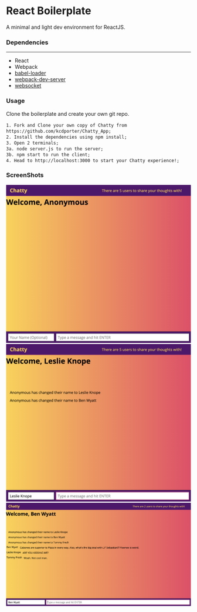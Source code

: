 React Boilerplate
=====================

A minimal and light dev environment for ReactJS.

### Dependencies
--------------------------
* React
* Webpack
* [babel-loader](https://github.com/babel/babel-loader)
* [webpack-dev-server](https://github.com/webpack/webpack-dev-server)
* [websocket](https://www.npmjs.com/package/websocket)


### Usage

Clone the boilerplate and create your own git repo.

```
1. Fork and Clone your own copy of Chatty from https://github.com/kcdporter/Chatty_App;
2. Install the dependencies using npm install;
3. Open 2 terminals;
3a. node server.js to run the server;
3b. npm start to run the client;
4. Head to http://localhost:3000 to start your Chatty experience!;

```

### ScreenShots
!["When user connects to Chatty, they are added to an existing room with other users."](https://github.com/kcdporter/Chatty_App/blob/master/screenshots/JoiningChat.png?raw=true)
!["Each user starts of as Anonymous, but can change their names."](https://github.com/kcdporter/Chatty_App/blob/master/screenshots/NameChange.png?raw=true)
!["When user signs out, it updates the count across the entire app."](https://github.com/kcdporter/Chatty_App/blob/master/screenshots/CounterUpdate.png?raw=true)
